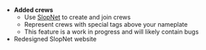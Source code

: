 - **Added crews**
  - Use [SlopNet](https://slopnet.sloppers.club/) to create and join crews
  - Represent crews with special tags above your nameplate
  - This feature is a work in progress and will likely contain bugs
- Redesigned SlopNet website

